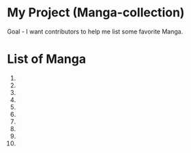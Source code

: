 # My Project (Manga-collection)
Goal - I want contributors to help me list some favorite Manga.
# List of Manga
1.
2.
3.
4.
5.
6.
7.
8.
9.
10.
